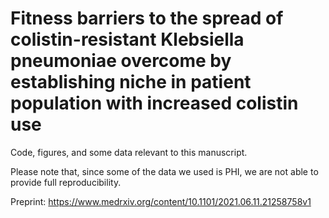 # Fitness barriers to the spread of colistin-resistant Klebsiella pneumoniae overcome by establishing niche in patient population with increased colistin use

Code, figures, and some data relevant to this manuscript. 

Please note that, since some of the data we used is PHI, we are not able to provide full reproducibility. 

Preprint: https://www.medrxiv.org/content/10.1101/2021.06.11.21258758v1
